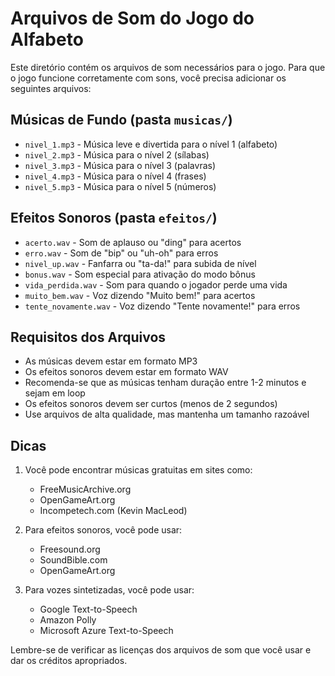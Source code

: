 # Arquivos de Som do Jogo do Alfabeto

Este diretório contém os arquivos de som necessários para o jogo. Para que o jogo funcione corretamente com sons, você precisa adicionar os seguintes arquivos:

## Músicas de Fundo (pasta `musicas/`)
- `nivel_1.mp3` - Música leve e divertida para o nível 1 (alfabeto)
- `nivel_2.mp3` - Música para o nível 2 (sílabas)
- `nivel_3.mp3` - Música para o nível 3 (palavras)
- `nivel_4.mp3` - Música para o nível 4 (frases)
- `nivel_5.mp3` - Música para o nível 5 (números)

## Efeitos Sonoros (pasta `efeitos/`)
- `acerto.wav` - Som de aplauso ou "ding" para acertos
- `erro.wav` - Som de "bip" ou "uh-oh" para erros
- `nivel_up.wav` - Fanfarra ou "ta-da!" para subida de nível
- `bonus.wav` - Som especial para ativação do modo bônus
- `vida_perdida.wav` - Som para quando o jogador perde uma vida
- `muito_bem.wav` - Voz dizendo "Muito bem!" para acertos
- `tente_novamente.wav` - Voz dizendo "Tente novamente!" para erros

## Requisitos dos Arquivos
- As músicas devem estar em formato MP3
- Os efeitos sonoros devem estar em formato WAV
- Recomenda-se que as músicas tenham duração entre 1-2 minutos e sejam em loop
- Os efeitos sonoros devem ser curtos (menos de 2 segundos)
- Use arquivos de alta qualidade, mas mantenha um tamanho razoável

## Dicas
1. Você pode encontrar músicas gratuitas em sites como:
   - FreeMusicArchive.org
   - OpenGameArt.org
   - Incompetech.com (Kevin MacLeod)

2. Para efeitos sonoros, você pode usar:
   - Freesound.org
   - SoundBible.com
   - OpenGameArt.org

3. Para vozes sintetizadas, você pode usar:
   - Google Text-to-Speech
   - Amazon Polly
   - Microsoft Azure Text-to-Speech

Lembre-se de verificar as licenças dos arquivos de som que você usar e dar os créditos apropriados. 